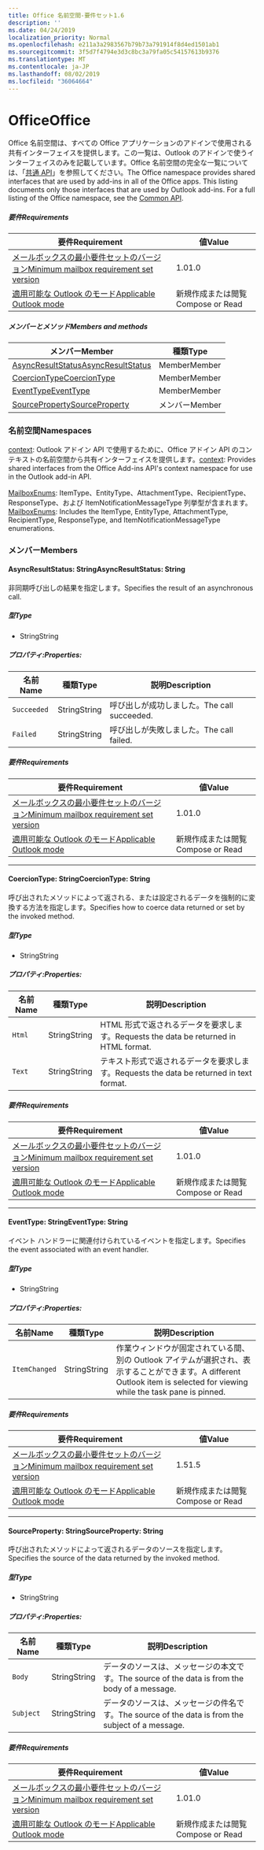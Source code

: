 ```yaml
---
title: Office 名前空間-要件セット1.6
description: ''
ms.date: 04/24/2019
localization_priority: Normal
ms.openlocfilehash: e211a3a2983567b79b73a791914f8d4ed1501ab1
ms.sourcegitcommit: 3f5d7f4794e3d3c8bc3a79fa05c54157613b9376
ms.translationtype: MT
ms.contentlocale: ja-JP
ms.lasthandoff: 08/02/2019
ms.locfileid: "36064664"
---
```

# <a name="office"></a><span data-ttu-id="fb911-102">Office</span><span class="sxs-lookup"><span data-stu-id="fb911-102">Office</span></span>

<span data-ttu-id="fb911-p101">Office 名前空間は、すべての Office アプリケーションのアドインで使用される共有インターフェイスを提供します。この一覧は、Outlook のアドインで使うインターフェイスのみを記載しています。Office 名前空間の完全な一覧については、「[共通 API](/javascript/api/office)」を参照してください。</span><span class="sxs-lookup"><span data-stu-id="fb911-p101">The Office namespace provides shared interfaces that are used by add-ins in all of the Office apps. This listing documents only those interfaces that are used by Outlook add-ins. For a full listing of the Office namespace, see the [Common API](/javascript/api/office).</span></span>

##### <a name="requirements"></a><span data-ttu-id="fb911-105">要件</span><span class="sxs-lookup"><span data-stu-id="fb911-105">Requirements</span></span>

|<span data-ttu-id="fb911-106">要件</span><span class="sxs-lookup"><span data-stu-id="fb911-106">Requirement</span></span>| <span data-ttu-id="fb911-107">値</span><span class="sxs-lookup"><span data-stu-id="fb911-107">Value</span></span>|
|---|---|
|[<span data-ttu-id="fb911-108">メールボックスの最小要件セットのバージョン</span><span class="sxs-lookup"><span data-stu-id="fb911-108">Minimum mailbox requirement set version</span></span>](/office/dev/add-ins/reference/requirement-sets/outlook-api-requirement-sets)| <span data-ttu-id="fb911-109">1.0</span><span class="sxs-lookup"><span data-stu-id="fb911-109">1.0</span></span>|
|[<span data-ttu-id="fb911-110">適用可能な Outlook のモード</span><span class="sxs-lookup"><span data-stu-id="fb911-110">Applicable Outlook mode</span></span>](/outlook/add-ins/#extension-points)| <span data-ttu-id="fb911-111">新規作成または閲覧</span><span class="sxs-lookup"><span data-stu-id="fb911-111">Compose or Read</span></span>|

##### <a name="members-and-methods"></a><span data-ttu-id="fb911-112">メンバーとメソッド</span><span class="sxs-lookup"><span data-stu-id="fb911-112">Members and methods</span></span>

| <span data-ttu-id="fb911-113">メンバー</span><span class="sxs-lookup"><span data-stu-id="fb911-113">Member</span></span> | <span data-ttu-id="fb911-114">種類</span><span class="sxs-lookup"><span data-stu-id="fb911-114">Type</span></span> |
|--------|------|
| [<span data-ttu-id="fb911-115">AsyncResultStatus</span><span class="sxs-lookup"><span data-stu-id="fb911-115">AsyncResultStatus</span></span>](#asyncresultstatus-string) | <span data-ttu-id="fb911-116">Member</span><span class="sxs-lookup"><span data-stu-id="fb911-116">Member</span></span> |
| [<span data-ttu-id="fb911-117">CoercionType</span><span class="sxs-lookup"><span data-stu-id="fb911-117">CoercionType</span></span>](#coerciontype-string) | <span data-ttu-id="fb911-118">Member</span><span class="sxs-lookup"><span data-stu-id="fb911-118">Member</span></span> |
| [<span data-ttu-id="fb911-119">EventType</span><span class="sxs-lookup"><span data-stu-id="fb911-119">EventType</span></span>](#eventtype-string) | <span data-ttu-id="fb911-120">Member</span><span class="sxs-lookup"><span data-stu-id="fb911-120">Member</span></span> |
| [<span data-ttu-id="fb911-121">SourceProperty</span><span class="sxs-lookup"><span data-stu-id="fb911-121">SourceProperty</span></span>](#sourceproperty-string) | <span data-ttu-id="fb911-122">メンバー</span><span class="sxs-lookup"><span data-stu-id="fb911-122">Member</span></span> |

### <a name="namespaces"></a><span data-ttu-id="fb911-123">名前空間</span><span class="sxs-lookup"><span data-stu-id="fb911-123">Namespaces</span></span>

<span data-ttu-id="fb911-124">[context](office.context.md): Outlook アドイン API で使用するために、Office アドイン API のコンテキストの名前空間から共有インターフェイスを提供します。</span><span class="sxs-lookup"><span data-stu-id="fb911-124">[context](office.context.md): Provides shared interfaces from the Office Add-ins API's context namespace for use in the Outlook add-in API.</span></span>

<span data-ttu-id="fb911-125">[MailboxEnums](/javascript/api/outlook/office.mailboxenums.attachmenttype?view=outlook-js-1.6): ItemType、EntityType、AttachmentType、RecipientType、ResponseType、および ItemNotificationMessageType 列挙型が含まれます。</span><span class="sxs-lookup"><span data-stu-id="fb911-125">[MailboxEnums](/javascript/api/outlook/office.mailboxenums.attachmenttype?view=outlook-js-1.6): Includes the ItemType, EntityType, AttachmentType, RecipientType, ResponseType, and ItemNotificationMessageType enumerations.</span></span>

### <a name="members"></a><span data-ttu-id="fb911-126">メンバー</span><span class="sxs-lookup"><span data-stu-id="fb911-126">Members</span></span>

#### <a name="asyncresultstatus-string"></a><span data-ttu-id="fb911-127">AsyncResultStatus: String</span><span class="sxs-lookup"><span data-stu-id="fb911-127">AsyncResultStatus: String</span></span>

<span data-ttu-id="fb911-128">非同期呼び出しの結果を指定します。</span><span class="sxs-lookup"><span data-stu-id="fb911-128">Specifies the result of an asynchronous call.</span></span>

##### <a name="type"></a><span data-ttu-id="fb911-129">型</span><span class="sxs-lookup"><span data-stu-id="fb911-129">Type</span></span>

*   <span data-ttu-id="fb911-130">String</span><span class="sxs-lookup"><span data-stu-id="fb911-130">String</span></span>

##### <a name="properties"></a><span data-ttu-id="fb911-131">プロパティ:</span><span class="sxs-lookup"><span data-stu-id="fb911-131">Properties:</span></span>

|<span data-ttu-id="fb911-132">名前</span><span class="sxs-lookup"><span data-stu-id="fb911-132">Name</span></span>| <span data-ttu-id="fb911-133">種類</span><span class="sxs-lookup"><span data-stu-id="fb911-133">Type</span></span>| <span data-ttu-id="fb911-134">説明</span><span class="sxs-lookup"><span data-stu-id="fb911-134">Description</span></span>|
|---|---|---|
|`Succeeded`| <span data-ttu-id="fb911-135">String</span><span class="sxs-lookup"><span data-stu-id="fb911-135">String</span></span>|<span data-ttu-id="fb911-136">呼び出しが成功しました。</span><span class="sxs-lookup"><span data-stu-id="fb911-136">The call succeeded.</span></span>|
|`Failed`| <span data-ttu-id="fb911-137">String</span><span class="sxs-lookup"><span data-stu-id="fb911-137">String</span></span>|<span data-ttu-id="fb911-138">呼び出しが失敗しました。</span><span class="sxs-lookup"><span data-stu-id="fb911-138">The call failed.</span></span>|

##### <a name="requirements"></a><span data-ttu-id="fb911-139">要件</span><span class="sxs-lookup"><span data-stu-id="fb911-139">Requirements</span></span>

|<span data-ttu-id="fb911-140">要件</span><span class="sxs-lookup"><span data-stu-id="fb911-140">Requirement</span></span>| <span data-ttu-id="fb911-141">値</span><span class="sxs-lookup"><span data-stu-id="fb911-141">Value</span></span>|
|---|---|
|[<span data-ttu-id="fb911-142">メールボックスの最小要件セットのバージョン</span><span class="sxs-lookup"><span data-stu-id="fb911-142">Minimum mailbox requirement set version</span></span>](/office/dev/add-ins/reference/requirement-sets/outlook-api-requirement-sets)| <span data-ttu-id="fb911-143">1.0</span><span class="sxs-lookup"><span data-stu-id="fb911-143">1.0</span></span>|
|[<span data-ttu-id="fb911-144">適用可能な Outlook のモード</span><span class="sxs-lookup"><span data-stu-id="fb911-144">Applicable Outlook mode</span></span>](/outlook/add-ins/#extension-points)| <span data-ttu-id="fb911-145">新規作成または閲覧</span><span class="sxs-lookup"><span data-stu-id="fb911-145">Compose or Read</span></span>|

---

#### <a name="coerciontype-string"></a><span data-ttu-id="fb911-146">CoercionType: String</span><span class="sxs-lookup"><span data-stu-id="fb911-146">CoercionType: String</span></span>

<span data-ttu-id="fb911-147">呼び出されたメソッドによって返される、または設定されるデータを強制的に変換する方法を指定します。</span><span class="sxs-lookup"><span data-stu-id="fb911-147">Specifies how to coerce data returned or set by the invoked method.</span></span>

##### <a name="type"></a><span data-ttu-id="fb911-148">型</span><span class="sxs-lookup"><span data-stu-id="fb911-148">Type</span></span>

*   <span data-ttu-id="fb911-149">String</span><span class="sxs-lookup"><span data-stu-id="fb911-149">String</span></span>

##### <a name="properties"></a><span data-ttu-id="fb911-150">プロパティ:</span><span class="sxs-lookup"><span data-stu-id="fb911-150">Properties:</span></span>

|<span data-ttu-id="fb911-151">名前</span><span class="sxs-lookup"><span data-stu-id="fb911-151">Name</span></span>| <span data-ttu-id="fb911-152">種類</span><span class="sxs-lookup"><span data-stu-id="fb911-152">Type</span></span>| <span data-ttu-id="fb911-153">説明</span><span class="sxs-lookup"><span data-stu-id="fb911-153">Description</span></span>|
|---|---|---|
|`Html`| <span data-ttu-id="fb911-154">String</span><span class="sxs-lookup"><span data-stu-id="fb911-154">String</span></span>|<span data-ttu-id="fb911-155">HTML 形式で返されるデータを要求します。</span><span class="sxs-lookup"><span data-stu-id="fb911-155">Requests the data be returned in HTML format.</span></span>|
|`Text`| <span data-ttu-id="fb911-156">String</span><span class="sxs-lookup"><span data-stu-id="fb911-156">String</span></span>|<span data-ttu-id="fb911-157">テキスト形式で返されるデータを要求します。</span><span class="sxs-lookup"><span data-stu-id="fb911-157">Requests the data be returned in text format.</span></span>|

##### <a name="requirements"></a><span data-ttu-id="fb911-158">要件</span><span class="sxs-lookup"><span data-stu-id="fb911-158">Requirements</span></span>

|<span data-ttu-id="fb911-159">要件</span><span class="sxs-lookup"><span data-stu-id="fb911-159">Requirement</span></span>| <span data-ttu-id="fb911-160">値</span><span class="sxs-lookup"><span data-stu-id="fb911-160">Value</span></span>|
|---|---|
|[<span data-ttu-id="fb911-161">メールボックスの最小要件セットのバージョン</span><span class="sxs-lookup"><span data-stu-id="fb911-161">Minimum mailbox requirement set version</span></span>](/office/dev/add-ins/reference/requirement-sets/outlook-api-requirement-sets)| <span data-ttu-id="fb911-162">1.0</span><span class="sxs-lookup"><span data-stu-id="fb911-162">1.0</span></span>|
|[<span data-ttu-id="fb911-163">適用可能な Outlook のモード</span><span class="sxs-lookup"><span data-stu-id="fb911-163">Applicable Outlook mode</span></span>](/outlook/add-ins/#extension-points)| <span data-ttu-id="fb911-164">新規作成または閲覧</span><span class="sxs-lookup"><span data-stu-id="fb911-164">Compose or Read</span></span>|

---

#### <a name="eventtype-string"></a><span data-ttu-id="fb911-165">EventType: String</span><span class="sxs-lookup"><span data-stu-id="fb911-165">EventType: String</span></span>

<span data-ttu-id="fb911-166">イベント ハンドラーに関連付けられているイベントを指定します。</span><span class="sxs-lookup"><span data-stu-id="fb911-166">Specifies the event associated with an event handler.</span></span>

##### <a name="type"></a><span data-ttu-id="fb911-167">型</span><span class="sxs-lookup"><span data-stu-id="fb911-167">Type</span></span>

*   <span data-ttu-id="fb911-168">String</span><span class="sxs-lookup"><span data-stu-id="fb911-168">String</span></span>

##### <a name="properties"></a><span data-ttu-id="fb911-169">プロパティ:</span><span class="sxs-lookup"><span data-stu-id="fb911-169">Properties:</span></span>

| <span data-ttu-id="fb911-170">名前</span><span class="sxs-lookup"><span data-stu-id="fb911-170">Name</span></span> | <span data-ttu-id="fb911-171">種類</span><span class="sxs-lookup"><span data-stu-id="fb911-171">Type</span></span> | <span data-ttu-id="fb911-172">説明</span><span class="sxs-lookup"><span data-stu-id="fb911-172">Description</span></span> |
|---|---|---|
|`ItemChanged`| <span data-ttu-id="fb911-173">String</span><span class="sxs-lookup"><span data-stu-id="fb911-173">String</span></span> | <span data-ttu-id="fb911-174">作業ウィンドウが固定されている間、別の Outlook アイテムが選択され、表示することができます。</span><span class="sxs-lookup"><span data-stu-id="fb911-174">A different Outlook item is selected for viewing while the task pane is pinned.</span></span> |

##### <a name="requirements"></a><span data-ttu-id="fb911-175">要件</span><span class="sxs-lookup"><span data-stu-id="fb911-175">Requirements</span></span>

|<span data-ttu-id="fb911-176">要件</span><span class="sxs-lookup"><span data-stu-id="fb911-176">Requirement</span></span>| <span data-ttu-id="fb911-177">値</span><span class="sxs-lookup"><span data-stu-id="fb911-177">Value</span></span>|
|---|---|
|[<span data-ttu-id="fb911-178">メールボックスの最小要件セットのバージョン</span><span class="sxs-lookup"><span data-stu-id="fb911-178">Minimum mailbox requirement set version</span></span>](/office/dev/add-ins/reference/requirement-sets/outlook-api-requirement-sets)| <span data-ttu-id="fb911-179">1.5</span><span class="sxs-lookup"><span data-stu-id="fb911-179">1.5</span></span> |
|[<span data-ttu-id="fb911-180">適用可能な Outlook のモード</span><span class="sxs-lookup"><span data-stu-id="fb911-180">Applicable Outlook mode</span></span>](/outlook/add-ins/#extension-points)| <span data-ttu-id="fb911-181">新規作成または閲覧</span><span class="sxs-lookup"><span data-stu-id="fb911-181">Compose or Read</span></span> |

---

#### <a name="sourceproperty-string"></a><span data-ttu-id="fb911-182">SourceProperty: String</span><span class="sxs-lookup"><span data-stu-id="fb911-182">SourceProperty: String</span></span>

<span data-ttu-id="fb911-183">呼び出されたメソッドによって返されるデータのソースを指定します。</span><span class="sxs-lookup"><span data-stu-id="fb911-183">Specifies the source of the data returned by the invoked method.</span></span>

##### <a name="type"></a><span data-ttu-id="fb911-184">型</span><span class="sxs-lookup"><span data-stu-id="fb911-184">Type</span></span>

*   <span data-ttu-id="fb911-185">String</span><span class="sxs-lookup"><span data-stu-id="fb911-185">String</span></span>

##### <a name="properties"></a><span data-ttu-id="fb911-186">プロパティ:</span><span class="sxs-lookup"><span data-stu-id="fb911-186">Properties:</span></span>

|<span data-ttu-id="fb911-187">名前</span><span class="sxs-lookup"><span data-stu-id="fb911-187">Name</span></span>| <span data-ttu-id="fb911-188">種類</span><span class="sxs-lookup"><span data-stu-id="fb911-188">Type</span></span>| <span data-ttu-id="fb911-189">説明</span><span class="sxs-lookup"><span data-stu-id="fb911-189">Description</span></span>|
|---|---|---|
|`Body`| <span data-ttu-id="fb911-190">String</span><span class="sxs-lookup"><span data-stu-id="fb911-190">String</span></span>|<span data-ttu-id="fb911-191">データのソースは、メッセージの本文です。</span><span class="sxs-lookup"><span data-stu-id="fb911-191">The source of the data is from the body of a message.</span></span>|
|`Subject`| <span data-ttu-id="fb911-192">String</span><span class="sxs-lookup"><span data-stu-id="fb911-192">String</span></span>|<span data-ttu-id="fb911-193">データのソースは、メッセージの件名です。</span><span class="sxs-lookup"><span data-stu-id="fb911-193">The source of the data is from the subject of a message.</span></span>|

##### <a name="requirements"></a><span data-ttu-id="fb911-194">要件</span><span class="sxs-lookup"><span data-stu-id="fb911-194">Requirements</span></span>

|<span data-ttu-id="fb911-195">要件</span><span class="sxs-lookup"><span data-stu-id="fb911-195">Requirement</span></span>| <span data-ttu-id="fb911-196">値</span><span class="sxs-lookup"><span data-stu-id="fb911-196">Value</span></span>|
|---|---|
|[<span data-ttu-id="fb911-197">メールボックスの最小要件セットのバージョン</span><span class="sxs-lookup"><span data-stu-id="fb911-197">Minimum mailbox requirement set version</span></span>](/office/dev/add-ins/reference/requirement-sets/outlook-api-requirement-sets)| <span data-ttu-id="fb911-198">1.0</span><span class="sxs-lookup"><span data-stu-id="fb911-198">1.0</span></span>|
|[<span data-ttu-id="fb911-199">適用可能な Outlook のモード</span><span class="sxs-lookup"><span data-stu-id="fb911-199">Applicable Outlook mode</span></span>](/outlook/add-ins/#extension-points)| <span data-ttu-id="fb911-200">新規作成または閲覧</span><span class="sxs-lookup"><span data-stu-id="fb911-200">Compose or Read</span></span>|
